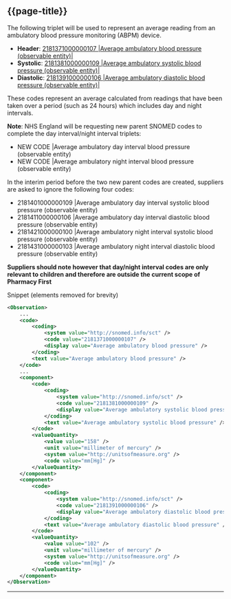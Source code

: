 ## {{page-title}}

The following triplet will be used to represent an average reading from an ambulatory blood pressure monitoring (ABPM) device.


- **Header**: [2181371000000107 |Average ambulatory blood pressure (observable entity)|](https://termbrowser.nhs.uk/?perspective=full&conceptId1=2181371000000107)
- **Systolic**: [2181381000000109 |Average ambulatory systolic blood pressure (observable entity)|](https://termbrowser.nhs.uk/?perspective=full&conceptId1=2181381000000109)
- **Diastolic**: [2181391000000106 |Average ambulatory diastolic blood pressure (observable entity)|](https://termbrowser.nhs.uk/?perspective=full&conceptId1=2181391000000106)

These codes represent an average calculated from readings that have been taken over a period (such as 24 hours) which includes day and night intervals.

<div class="nhsd-a-box nhsd-a-box--bg-light-blue nhsd-!t-margin-bottom-6 nhsd-t-body">
    <b>Note</b>: NHS England will be requesting new parent SNOMED codes to complete the day interval/night interval triplets:
    <ul>
    <li>NEW CODE |Average ambulatory day interval blood pressure (observable entity)</li>
    <li>NEW CODE |Average ambulatory night interval blood pressure (observable entity)</li>
    </ul>
    In the interim period before the two new parent codes are created, suppliers are asked to ignore the following four codes:
    <ul>
    <li>2181401000000109 |Average ambulatory day interval systolic blood pressure (observable entity)</li>
    <li>2181411000000106 |Average ambulatory day interval diastolic blood pressure (observable entity)</li>
    <li>2181421000000100 |Average ambulatory night interval systolic blood pressure (observable entity)</li>
    <li>2181431000000103 |Average ambulatory night interval diastolic blood pressure (observable entity)</li>
    </ul>
    <b>Suppliers should note however that day/night interval codes are only relevant to children and therefore are outside the current scope of Pharmacy First</b>
</div>

Snippet (elements removed for brevity)

```xml
<Observation>
    ...
    <code>
        <coding>
            <system value="http://snomed.info/sct" />
            <code value="2181371000000107" />
            <display value="Average ambulatory blood pressure" />
        </coding>
        <text value="Average ambulatory blood pressure" />
    </code>
    ...
    <component>
        <code>
            <coding>
                <system value="http://snomed.info/sct" />
                <code value="2181381000000109" />
                <display value="Average ambulatory systolic blood pressure" />
            </coding>
            <text value="Average ambulatory systolic blood pressure" />
        </code>
        <valueQuantity>
            <value value="158" />
            <unit value="millimeter of mercury" />
            <system value="http://unitsofmeasure.org" />
            <code value="mm[Hg]" />
        </valueQuantity>
    </component>
    <component>
        <code>
            <coding>
                <system value="http://snomed.info/sct" />
                <code value="2181391000000106" />
                <display value="Average ambulatory diastolic blood pressure" />
            </coding>
            <text value="Average ambulatory diastolic blood pressure" />
        </code>
        <valueQuantity>
            <value value="102" />
            <unit value="millimeter of mercury" />
            <system value="http://unitsofmeasure.org" />
            <code value="mm[Hg]" />
        </valueQuantity>
    </component>
</Observation>
```

---